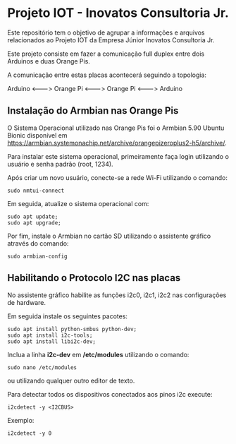 # Projeto IOT - Inovatos Consultoria Jr.

Este repositório tem o objetivo de agrupar a informações e arquivos relacionados ao Projeto IOT da Empresa Júnior Inovatos Consultoria Jr.

Este projeto consiste em fazer a comunicação full duplex entre dois Arduinos e duas Orange Pis.

A comunicação entre estas placas acontecerá seguindo a topologia:

Arduino <---> Orange Pi <---> Orange Pi <---> Arduino

## Instalação do Armbian nas Orange Pis

O Sistema Operacional utilizado nas Orange Pis foi o Armbian 5.90 Ubuntu Bionic disponível em https://armbian.systemonachip.net/archive/orangepizeroplus2-h5/archive/.

Para instalar este sistema operacional, primeiramente faça login utilizando o usuário e senha padrão (root, 1234).

Após criar um novo usuário, conecte-se a rede Wi-Fi utilizando o comando:

```
sudo nmtui-connect
```

Em seguida, atualize o sistema operacional com:
```
sudo apt update;
sudo apt upgrade;
```
Por fim, instale o Armbian no cartão SD utilizando o assistente gráfico através do comando:
```
sudo armbian-config
```

## Habilitando o Protocolo I2C nas placas

No assistente gráfico habilite as funções
i2c0, i2c1, i2c2 nas configurações de hardware.

Em seguida instale os seguintes pacotes:
```
sudo apt install python-smbus python-dev;
sudo apt install i2c-tools;
sudo apt install libi2c-dev;
```
Inclua a linha __i2c-dev__ em __/etc/modules__ utilizando o comando:
```
sudo nano /etc/modules
```
ou utilizando qualquer outro editor de texto.

Para detectar todos os dispositivos conectados aos pinos i2c execute:
```
i2cdetect -y <I2CBUS>
```
Exemplo:
```
i2cdetect -y 0
```
